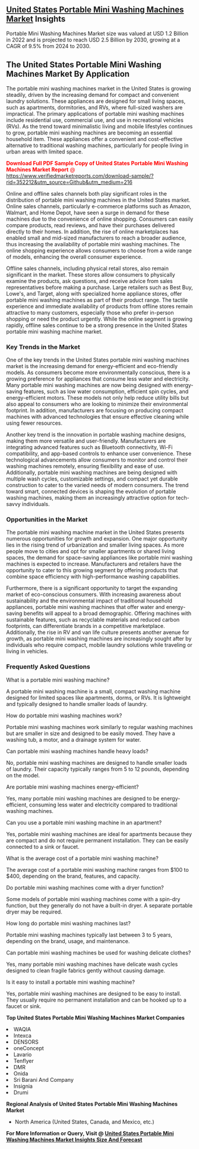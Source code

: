 <h2><a href="https://www.verifiedmarketreports.com/download-sample/?rid=352212&amp;utm_source=Github&amp;utm_medium=216" target="_blank">United States Portable Mini Washing Machines Market</a> Insights</h2><p>Portable Mini Washing Machines Market size was valued at USD 1.2 Billion in 2022 and is projected to reach USD 2.5 Billion by 2030, growing at a CAGR of 9.5% from 2024 to 2030.</p><p><h2>The United States Portable Mini Washing Machines Market By Application</h2><p>The portable mini washing machines market in the United States is growing steadily, driven by the increasing demand for compact and convenient laundry solutions. These appliances are designed for small living spaces, such as apartments, dormitories, and RVs, where full-sized washers are impractical. The primary applications of portable mini washing machines include residential use, commercial use, and use in recreational vehicles (RVs). As the trend toward minimalistic living and mobile lifestyles continues to grow, portable mini washing machines are becoming an essential household item. These appliances offer a convenient and cost-effective alternative to traditional washing machines, particularly for people living in urban areas with limited space.</p><p><p><span class=""><span style="color: #ff0000;"><strong>Download Full PDF Sample Copy of United States Portable Mini Washing Machines Market Report</strong> @ </span><a href="https://www.verifiedmarketreports.com/download-sample/?rid=352212&amp;utm_source=Github&amp;utm_medium=216" target="_blank">https://www.verifiedmarketreports.com/download-sample/?rid=352212&amp;utm_source=Github&amp;utm_medium=216</a></span></p></p><p>Online and offline sales channels both play significant roles in the distribution of portable mini washing machines in the United States market. Online sales channels, particularly e-commerce platforms such as Amazon, Walmart, and Home Depot, have seen a surge in demand for these machines due to the convenience of online shopping. Consumers can easily compare products, read reviews, and have their purchases delivered directly to their homes. In addition, the rise of online marketplaces has enabled small and mid-sized manufacturers to reach a broader audience, thus increasing the availability of portable mini washing machines. The online shopping experience allows consumers to choose from a wide range of models, enhancing the overall consumer experience.</p><p>Offline sales channels, including physical retail stores, also remain significant in the market. These stores allow consumers to physically examine the products, ask questions, and receive advice from sales representatives before making a purchase. Large retailers such as Best Buy, Lowe's, and Target, along with specialized home appliance stores, offer portable mini washing machines as part of their product range. The tactile experience and immediate availability of products from offline stores remain attractive to many customers, especially those who prefer in-person shopping or need the product urgently. While the online segment is growing rapidly, offline sales continue to be a strong presence in the United States portable mini washing machine market.</p><h3>Key Trends in the Market</h3><p>One of the key trends in the United States portable mini washing machines market is the increasing demand for energy-efficient and eco-friendly models. As consumers become more environmentally conscious, there is a growing preference for appliances that consume less water and electricity. Many portable mini washing machines are now being designed with energy-saving features, such as low water consumption, efficient spin cycles, and energy-efficient motors. These models not only help reduce utility bills but also appeal to consumers who are looking to minimize their environmental footprint. In addition, manufacturers are focusing on producing compact machines with advanced technologies that ensure effective cleaning while using fewer resources.</p><p>Another key trend is the innovation in portable washing machine designs, making them more versatile and user-friendly. Manufacturers are integrating advanced features such as Bluetooth connectivity, Wi-Fi compatibility, and app-based controls to enhance user convenience. These technological advancements allow consumers to monitor and control their washing machines remotely, ensuring flexibility and ease of use. Additionally, portable mini washing machines are being designed with multiple wash cycles, customizable settings, and compact yet durable construction to cater to the varied needs of modern consumers. The trend toward smart, connected devices is shaping the evolution of portable washing machines, making them an increasingly attractive option for tech-savvy individuals.</p><h3>Opportunities in the Market</h3><p>The portable mini washing machine market in the United States presents numerous opportunities for growth and expansion. One major opportunity lies in the rising trend of urbanization and smaller living spaces. As more people move to cities and opt for smaller apartments or shared living spaces, the demand for space-saving appliances like portable mini washing machines is expected to increase. Manufacturers and retailers have the opportunity to cater to this growing segment by offering products that combine space efficiency with high-performance washing capabilities.</p><p>Furthermore, there is a significant opportunity to target the expanding market of eco-conscious consumers. With increasing awareness about sustainability and the environmental impact of traditional household appliances, portable mini washing machines that offer water and energy-saving benefits will appeal to a broad demographic. Offering machines with sustainable features, such as recyclable materials and reduced carbon footprints, can differentiate brands in a competitive marketplace. Additionally, the rise in RV and van life culture presents another avenue for growth, as portable mini washing machines are increasingly sought after by individuals who require compact, mobile laundry solutions while traveling or living in vehicles.</p><h3>Frequently Asked Questions</h3><p>What is a portable mini washing machine? </p><p>A portable mini washing machine is a small, compact washing machine designed for limited spaces like apartments, dorms, or RVs. It is lightweight and typically designed to handle smaller loads of laundry.</p><p>How do portable mini washing machines work? </p><p>Portable mini washing machines work similarly to regular washing machines but are smaller in size and designed to be easily moved. They have a washing tub, a motor, and a drainage system for water.</p><p>Can portable mini washing machines handle heavy loads? </p><p>No, portable mini washing machines are designed to handle smaller loads of laundry. Their capacity typically ranges from 5 to 12 pounds, depending on the model.</p><p>Are portable mini washing machines energy-efficient? </p><p>Yes, many portable mini washing machines are designed to be energy-efficient, consuming less water and electricity compared to traditional washing machines.</p><p>Can you use a portable mini washing machine in an apartment? </p><p>Yes, portable mini washing machines are ideal for apartments because they are compact and do not require permanent installation. They can be easily connected to a sink or faucet.</p><p>What is the average cost of a portable mini washing machine? </p><p>The average cost of a portable mini washing machine ranges from $100 to $400, depending on the brand, features, and capacity.</p><p>Do portable mini washing machines come with a dryer function? </p><p>Some models of portable mini washing machines come with a spin-dry function, but they generally do not have a built-in dryer. A separate portable dryer may be required.</p><p>How long do portable mini washing machines last? </p><p>Portable mini washing machines typically last between 3 to 5 years, depending on the brand, usage, and maintenance.</p><p>Can portable mini washing machines be used for washing delicate clothes? </p><p>Yes, many portable mini washing machines have delicate wash cycles designed to clean fragile fabrics gently without causing damage.</p><p>Is it easy to install a portable mini washing machine? </p><p>Yes, portable mini washing machines are designed to be easy to install. They usually require no permanent installation and can be hooked up to a faucet or sink.</p></p><p><strong>Top United States Portable Mini Washing Machines Market Companies</strong></p><div data-test-id=""><p><li>WAQIA</li><li> Intexca</li><li> DENSORS</li><li> oneConcept</li><li> Lavario</li><li> Tenflyer</li><li> DMR</li><li> Onida</li><li> Sri Barani And Company</li><li> Insignia</li><li> Drumi</li></p><div><strong>Regional Analysis of&nbsp;United States Portable Mini Washing Machines Market</strong></div><ul><li dir="ltr"><p dir="ltr">North America&nbsp;(United States, Canada, and Mexico, etc.)</p></li></ul><p><strong>For More Information or Query, Visit @&nbsp;</strong><strong><a href="https://www.verifiedmarketreports.com/product/portable-mini-washing-machines-market/?utm_source=Github&amp;utm_medium=216" target="_blank">United States Portable Mini Washing Machines Market Insights Size And Forecast</a></strong></p></div>
